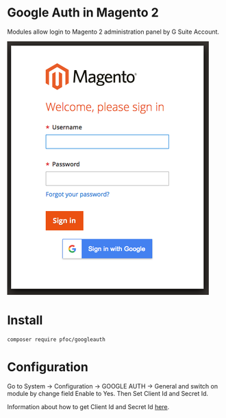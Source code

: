 # Google Auth in Magento 2
Modules allow login to Magento 2 administration panel by G Suite Account.

![Screenshot](docs/admin_login.png)

# Install

```bash
composer require pfoc/googleauth
```

# Configuration

Go to System -> Configuration -> GOOGLE AUTH  -> General and switch on module by change field Enable to Yes. Then Set Client Id and Secret Id.


Information about how to get Client Id and Secret Id [here](https://developers.google.com/identity/sign-in/web/sign-in#before_you_begin).